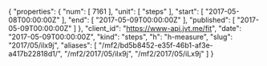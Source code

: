{
  "properties": {
    "num": [
      7161
    ],
    "unit": [
      "steps"
    ],
    "start": [
      "2017-05-08T00:00:00Z"
    ],
    "end": [
      "2017-05-09T00:00:00Z"
    ],
    "published": [
      "2017-05-09T00:00:00Z"
    ]
  },
  "client_id": "https://www-api.jvt.me/fit",
  "date": "2017-05-09T00:00:00Z",
  "kind": "steps",
  "h": "h-measure",
  "slug": "2017/05/ilx9j",
  "aliases": [
    "/mf2/bd5b8452-e35f-46b1-af3e-a417b22818d1/",
    "/mf2/2017/05/ilx9j",
    "/mf2/2017/05/iLx9j"
  ]
}
